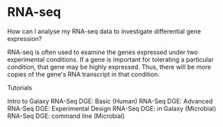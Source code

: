 # RNA-seq

How can I analyse my RNA-seq data to investigate differential gene expression? 


RNA-seq is often used to examine the genes expressed under two experimental conditions. If a gene is important for tolerating a particular condition, that gene may be highly expressed. Thus, there will be more copies of the gene's RNA transcript in that condition. 


Tutorials

Intro to Galaxy
RNA-Seq DGE: Basic (Human)
RNA-Seq DGE: Advanced 
RNA-Seq DGE: Experimental Design
RNA-Seq DGE: in Galaxy (Microbial)
RNA-Seq DGE: command line (Microbial)






